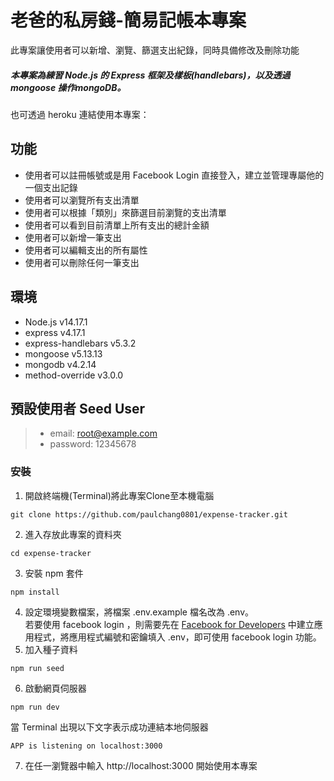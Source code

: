 # 老爸的私房錢-簡易記帳本專案
此專案讓使用者可以新增、瀏覽、篩選支出紀錄，同時具備修改及刪除功能

##### 本專案為練習 Node.js 的 Express 框架及樣板(handlebars)，以及透過 mongoose 操作mongoDB。
也可透過 heroku 連結使用本專案： 

## 功能
- 使用者可以註冊帳號或是用 Facebook Login 直接登入，建立並管理專屬他的一個支出記錄
- 使用者可以瀏覽所有支出清單
- 使用者可以根據「類別」來篩選目前瀏覽的支出清單
- 使用者可以看到目前清單上所有支出的總計金額
- 使用者可以新增一筆支出
- 使用者可以編輯支出的所有屬性
- 使用者可以刪除任何一筆支出

## 環境
- Node.js v14.17.1
- express v4.17.1
- express-handlebars v5.3.2
- mongoose v5.13.13
- mongodb v4.2.14
- method-override v3.0.0


## 預設使用者 Seed User
>* email: root@example.com
>* password: 12345678

### 安裝
1. 開啟終端機(Terminal)將此專案Clone至本機電腦
```
git clone https://github.com/paulchang0801/expense-tracker.git
```
2. 進入存放此專案的資料夾
```
cd expense-tracker
```
3. 安裝 npm 套件
```
npm install
```
4. 設定環境變數檔案，將檔案 .env.example 檔名改為 .env。  
若要使用 facebook login ，則需要先在 [Facebook for Developers](https://developers.facebook.com/) 中建立應用程式，將應用程式編號和密鑰填入 .env，即可使用 facebook login 功能。
5. 加入種子資料
```
npm run seed
```
6. 啟動網頁伺服器
```
npm run dev
```
當 Terminal 出現以下文字表示成功連結本地伺服器
```
APP is listening on localhost:3000
```
7. 在任一瀏覽器中輸入 http://localhost:3000 開始使用本專案